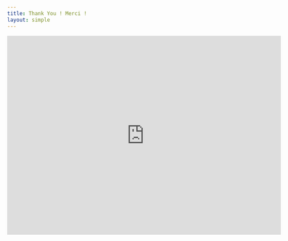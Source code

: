 ```yaml
---
title: Thank You ! Merci !
layout: simple
---
```


<iframe src="https://docs.google.com/forms/d/e/1FAIpQLSdfLQAYTNbPWtSp6ozRm8rE9Cci-SW9ufGpMqKEujn9NL0Gjw/viewform?embedded=true" width="640" height="465" frameborder="0" marginheight="0" marginwidth="0">Chargement…</iframe>